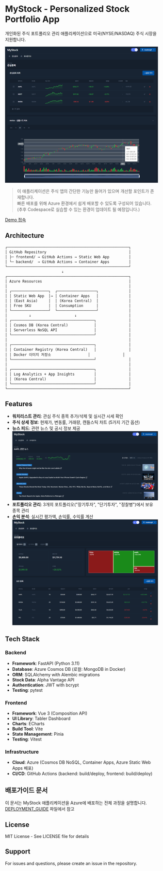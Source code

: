 # MyStock - Personalized Stock Portfolio App

개인화된 주식 포트폴리오 관리 애플리케이션으로 미국(NYSE/NASDAQ) 주식 시장을 지원합니다.  
  
![주식 관심 종목](./images/01_stock_watchlist.png)  

> 이 애플리케이션은 주식 앱의 간단한 기능만 들어가 있으며 개선할 포인트가 존재합니다.  
빠른 배포를 위해 Azure 환경에서 쉽게 배포할 수 있도록 구성되어 있습니다.  
(추후 Codespace로 실습할 수 있는 환경이 업데이트 될 예정입니다.)  

[Demo 접속](https://stock.hemtory.com/)  

## Architecture
```
┌────────────────────────────────────────────────────────┐
│ GitHub Repository                                      │
│ ├─ frontend/ → GitHub Actions → Static Web App         │
│ └─ backend/  → GitHub Actions → Container Apps         │
└────────────────────────────────────────────────────────┘
                          ↓
┌────────────────────────────────────────────────────────┐
│ Azure Resources                                        │
│                                                        │
│ ┌─────────────────┐  ┌──────────────────┐              │
│ │ Static Web App  │→ │ Container Apps   │              │
│ │ (East Asia)     │  │ (Korea Central)  │              │
│ │ Free SKU        │  │ Consumption      │              │
│ └─────────────────┘  └──────────────────┘              │
│          ↓                    ↓                        │
│ ┌──────────────────────────────────────┐               │
│ │ Cosmos DB (Korea Central)            │               │
│ │ Serverless NoSQL API                 │               │
│ └──────────────────────────────────────┘               │
│                                                        │
│ ┌──────────────────────────────────────┐               │
│ │ Container Registry (Korea Central)   │               │
│ │ Docker 이미지 저장소                 │               │
│ └──────────────────────────────────────┘               │
│                                                        │
│ ┌──────────────────────────────────────┐               │
│ │ Log Analytics + App Insights         │               │
│ │ (Korea Central)                      │               │
│ └──────────────────────────────────────┘               │
└────────────────────────────────────────────────────────┘
```

## Features

- **워치리스트 관리**: 관심 주식 종목 추가/삭제 및 실시간 시세 확인
- **주식 상세 정보**: 현재가, 변동률, 거래량, 캔들스틱 차트 (5가지 기간 옵션)
- **뉴스 피드**: 관련 뉴스 및 공시 정보 제공
![뉴스 피드](./images/02_stock_news.png) 
- **포트폴리오 관리**: 3개의 포트폴리오("장기투자", "단기투자", "정찰병")에서 보유 종목 관리
- **손익 분석**: 실시간 평가액, 손익률, 수익률 계산
![주식 포트폴리오](./images/03_stock_portfolio.png)  

## Tech Stack

### Backend
- **Framework**: FastAPI (Python 3.11)
- **Database**: Azure Cosmos DB (로컬: MongoDB in Docker)
- **ORM**: SQLAlchemy with Alembic migrations
- **Stock Data**: Alpha Vantage API
- **Authentication**: JWT with bcrypt
- **Testing**: pytest

### Frontend
- **Framework**: Vue 3 (Composition API)
- **UI Library**: Tabler Dashboard
- **Charts**: ECharts
- **Build Tool**: Vite
- **State Management**: Pinia
- **Testing**: Vitest

### Infrastructure
- **Cloud**: Azure (Cosmos DB NoSQL, Container Apps, Azure Static Web Apps 배포)
- **CI/CD**: GitHub Actions (backend: build/deploy, frontend: build/deploy)

## 배포가이드 문서

이 문서는 MyStock 애플리케이션을 Azure에 배포하는 전체 과정을 설명합니다.  
[DEPLOYMENT_GUIDE](./DEPLOYMENT_GUIDE.md) 파일에서 참고


## License

MIT License - See LICENSE file for details

## Support

For issues and questions, please create an issue in the repository.
